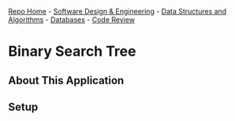 [Repo Home](README.md) - [Software Design & Engineering](../../enhanced_code/SDE_it245_zoo_auth/SDE.md) - [Data Structures and Algorithms](../../enhanced_code/DSALGO_cs260_binary_search_tree/ADS.md) - [Databases](../../enhanced_code/DB_cs340_animal_finder/DB.md) - [Code Review](../../CR.md)

# Binary Search Tree

## About This Application

## Setup
